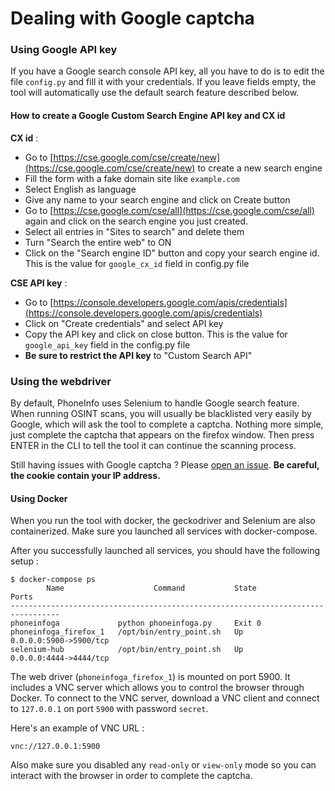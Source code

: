 # Dealing with Google captcha

### Using Google API key

If you have a Google search console API key, all you have to do is to edit the file `config.py` and fill it with your credentials. If you leave fields empty, the tool will automatically use the default search feature described below.

#### How to create a Google Custom Search Engine API key and CX id

**CX id** : 

- Go to [https://cse.google.com/cse/create/new](https://cse.google.com/cse/create/new) to create a new search engine
- Fill the form with a fake domain site like `example.com`
- Select English as language
- Give any name to your search engine and click on Create button
- Go to [https://cse.google.com/cse/all](https://cse.google.com/cse/all) again and click on the search engine you just created.
- Select all entries in "Sites to search" and delete them
- Turn "Search the entire web" to ON
- Click on the "Search engine ID" button and copy your search engine id. This is the value for `google_cx_id` field in config.py file

**CSE API key** :

- Go to [https://console.developers.google.com/apis/credentials](https://console.developers.google.com/apis/credentials)
- Click on "Create credentials" and select API key
- Copy the API key and click on close button. This is the value for `google_api_key` field in the config.py file
- **Be sure to restrict the API key** to "Custom Search API"

### Using the webdriver

By default, PhoneInfo uses Selenium to handle Google search feature. When running OSINT scans, you will usually be blacklisted very easily by Google, which will ask the tool to complete a captcha. Nothing more simple, just complete the captcha that appears on the firefox window. Then press ENTER in the CLI to tell the tool it can continue the scanning process.

Still having issues with Google captcha ? Please [open an issue](https://github.com/sundowndev/PhoneInfoga/issues).
**Be careful, the cookie contain your IP address.**

#### Using Docker

When you run the tool with docker, the geckodriver and Selenium are also containerized. Make sure you launched all services with docker-compose.

After you successfully launched all services, you should have the following setup :

```
$ docker-compose ps
        Name                    Command           State            Ports         
---------------------------------------------------------------------------------
phoneinfoga             python phoneinfoga.py     Exit 0                         
phoneinfoga_firefox_1   /opt/bin/entry_point.sh   Up       0.0.0.0:5900->5900/tcp
selenium-hub            /opt/bin/entry_point.sh   Up       0.0.0.0:4444->4444/tcp
```

The web driver (`phoneinfoga_firefox_1`) is mounted on port 5900. It includes a VNC server which allows you to control the browser through Docker. To connect to the VNC server, download a VNC client and connect to `127.0.0.1` on port `5900` with password `secret`.

Here's an example of VNC URL :

```
vnc://127.0.0.1:5900
```

Also make sure you disabled any `read-only` or `view-only` mode so you can interact with the browser in order to complete the captcha.